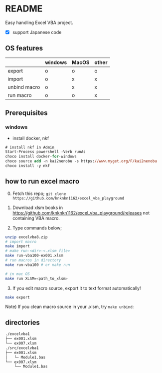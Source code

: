 # README

Easy handling Excel VBA project.

+ [x] support Japanese code

## OS features

||windows|MacOS|other|
|---|---|---|---|
|export|o|o|o|
|import|o|x|x|
|unbind macro|o|x|x|
|run macro|o|o|x|

## Prerequisites

### windows

+ install docker, nkf

```ps
# install nkf in Admin
Start-Process powershell -Verb runAs
choco install docker-for-windows
choco source add -n kai2nenobu -s https://www.myget.org/F/kai2nenobu
choco install -y nkf
```

## how to run excel macro

0. Fetch this repo; `git clone https://github.com/knknkn1162/excel_vba_playground`

1. Download xlsm books in https://github.com/knknkn1162/excel_vba_playground/releases not containing VBA macro.

2. Type commands below;

```sh
unzip excelvba8.zip
# import macro
make import
# make run-<dir>-<.xlsm file>
make run-vba100-ex001.xlsm
# run macros in directory
make run-vba100 # or make run

# in mac OS
make run XLSM=<path_to_xlsm>
```

3. If you edit macro source, export it to text format automatically!

```sh
make export
```

Note) If you clean macro source in your .xlsm, try `make unbind`:

## directories

```bash
./excelvba1
├── ex001.xlsm
└── ex007.xlsm
./src/excelvba1
├── ex001.xlsm
│   └─ Module1.bas
└── ex007.xlsm
    └── Module1.bas
```
